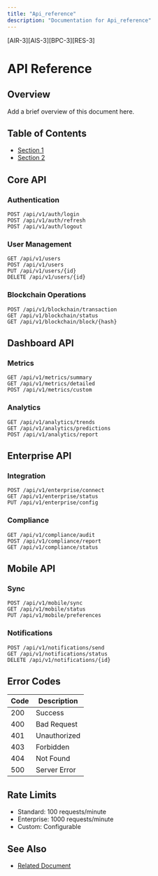 ```yaml
---
title: "Api_reference"
description: "Documentation for Api_reference"
---
```


[AIR-3][AIS-3][BPC-3][RES-3]


<!-- markdownlint-disable MD013 line-length -->

# API Reference

## Overview

Add a brief overview of this document here.

## Table of Contents

- [Section 1](#section-1)
- [Section 2](#section-2)

## Core API

### Authentication

```http
POST /api/v1/auth/login
POST /api/v1/auth/refresh
POST /api/v1/auth/logout
```

### User Management

```http
GET /api/v1/users
POST /api/v1/users
PUT /api/v1/users/{id}
DELETE /api/v1/users/{id}
```

### Blockchain Operations

```http
POST /api/v1/blockchain/transaction
GET /api/v1/blockchain/status
GET /api/v1/blockchain/block/{hash}
```

## Dashboard API

### Metrics

```http
GET /api/v1/metrics/summary
GET /api/v1/metrics/detailed
POST /api/v1/metrics/custom
```

### Analytics

```http
GET /api/v1/analytics/trends
GET /api/v1/analytics/predictions
POST /api/v1/analytics/report
```

## Enterprise API

### Integration

```http
POST /api/v1/enterprise/connect
GET /api/v1/enterprise/status
PUT /api/v1/enterprise/config
```

### Compliance

```http
GET /api/v1/compliance/audit
POST /api/v1/compliance/report
GET /api/v1/compliance/status
```

## Mobile API

### Sync

```http
POST /api/v1/mobile/sync
GET /api/v1/mobile/status
PUT /api/v1/mobile/preferences
```

### Notifications

```http
POST /api/v1/notifications/send
GET /api/v1/notifications/status
DELETE /api/v1/notifications/{id}
```

## Error Codes

| Code | Description |
|------|-------------|
| 200  | Success |
| 400  | Bad Request |
| 401  | Unauthorized |
| 403  | Forbidden |
| 404  | Not Found |
| 500  | Server Error |

## Rate Limits

- Standard: 100 requests/minute
- Enterprise: 1000 requests/minute
- Custom: Configurable

## See Also

- [Related Document](#related-document)

